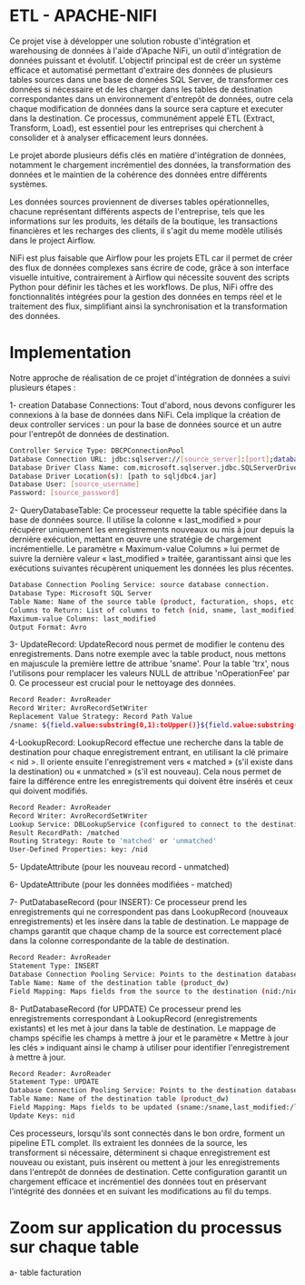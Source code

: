 # ETL - APACHE-NIFI
Ce projet vise à développer une solution robuste d'intégration et warehousing de données à l'aide d'Apache NiFi, un outil d'intégration de données puissant et évolutif. L'objectif principal est de créer un système efficace et automatisé permettant d'extraire des données de plusieurs tables sources dans une base de données SQL Server, de transformer ces données si nécessaire et de les charger dans les tables de destination correspondantes dans un environnement d'entrepôt de données, outre cela chaque modification de données dans la source sera capture et executer dans la destination. Ce processus, communément appelé ETL (Extract, Transform, Load), est essentiel pour les entreprises qui cherchent à consolider et à analyser efficacement leurs données.

Le projet aborde plusieurs défis clés en matière d'intégration de données, notamment le chargement incrémentiel des données, la transformation des données et le maintien de la cohérence des données entre différents systèmes.

Les données sources proviennent de diverses tables opérationnelles, chacune représentant différents aspects de l'entreprise, tels que les informations sur les produits, les détails de la boutique, les transactions financières et les recharges des clients, il s'agit du meme modèle utilisés dans le project Airflow.

NiFi est plus faisable que Airflow pour les projets ETL car il permet de créer des flux de données complexes sans écrire de code, grâce à son interface visuelle intuitive, contrairement à Airflow qui nécessite souvent des scripts Python pour définir les tâches et les workflows. De plus, NiFi offre des fonctionnalités intégrées pour la gestion des données en temps réel et le traitement des flux, simplifiant ainsi la synchronisation et la transformation des données.

# Implementation
Notre approche de réalisation de ce projet d'intégration de données a suivi plusieurs étapes :

1- creation Database Connections:
Tout d'abord, nous devons configurer les connexions à la base de données dans NiFi. Cela implique la création de deux controller services : un pour la base de données source et un autre pour l'entrepôt de données de destination.
```sh
Controller Service Type: DBCPConnectionPool
Database Connection URL: jdbc:sqlserver://[source_server]:[port];databaseName=[source_db]
Database Driver Class Name: com.microsoft.sqlserver.jdbc.SQLServerDriver
Database Driver Location(s): [path to sqljdbc4.jar]
Database User: [source_username]
Password: [source_password]
```
2- QueryDatabaseTable:
Ce processeur requette la table spécifiée dans la base de données source. Il utilise la colonne « last_modified » pour récupérer uniquement les enregistrements nouveaux ou mis à jour depuis la dernière exécution, mettant en œuvre une stratégie de chargement incrémentielle. Le paramètre « Maximum-value Columns » lui permet de suivre la dernière valeur « last_modified » traitée, garantissant ainsi que les exécutions suivantes récupèrent uniquement les données les plus récentes.
```sh
Database Connection Pooling Service: source database connection.
Database Type: Microsoft SQL Server
Table Name: Name of the source table (product, facturation, shops, etc.)
Columns to Return: List of columns to fetch (nid, sname, last_modified)
Maximum-value Columns: last_modified
Output Format: Avro
```
3- UpdateRecord:
UpdateRecord nous permet de modifier le contenu des enregistrements. Dans notre exemple avec la table product, nous mettons en majuscule la première lettre de attribue 'sname'. Pour la table 'trx', nous l'utilisons pour remplacer les valeurs NULL de attribue 'nOperationFee' par 0. Ce processeur est crucial pour le nettoyage des données.
```sh
Record Reader: AvroReader
Record Writer: AvroRecordSetWriter
Replacement Value Strategy: Record Path Value
/sname: ${field.value:substring(0,1):toUpper()}${field.value:substring(1):toLower()}
```
4-LookupRecord:
LookupRecord effectue une recherche dans la table de destination pour chaque enregistrement entrant, en utilisant la clé primaire < nid >. Il oriente ensuite l'enregistrement vers « matched » (s'il existe dans la destination) ou « unmatched » (s'il est nouveau). Cela nous permet de faire la différence entre les enregistrements qui doivent être insérés et ceux qui doivent modifiés.
```sh
Record Reader: AvroReader
Record Writer: AvroRecordSetWriter
Lookup Service: DBLookupService (configured to connect to the destination table)
Result RecordPath: /matched
Routing Strategy: Route to 'matched' or 'unmatched'
User-Defined Properties: key: /nid
```
5- UpdateAttribute (pour les nouveau record - unmatched)

6- UpdateAttribute (pour les données modifiées - matched)

7- PutDatabaseRecord (pour INSERT):
Ce processeur prend les enregistrements qui ne correspondent pas dans LookupRecord (nouveaux enregistrements) et les insère dans la table de destination. Le mappage de champs garantit que chaque champ de la source est correctement placé dans la colonne correspondante de la table de destination.
```sh
Record Reader: AvroReader
Statement Type: INSERT
Database Connection Pooling Service: Points to the destination database connection
Table Name: Name of the destination table (product_dw)
Field Mapping: Maps fields from the source to the destination (nid:/nid,sname:/sname,last_modified:/last_modified,dw_insert_date:/dw_insert_date,dw_update_date:/dw_update_date)
```

8- PutDatabaseRecord (for UPDATE)
Ce processeur prend les enregistrements correspondant à LookupRecord (enregistrements existants) et les met à jour dans la table de destination. Le mappage de champs spécifie les champs à mettre à jour et le paramètre « Mettre à jour les clés » indiquant ainsi le champ à utiliser pour identifier l'enregistrement à mettre à jour.
```sh
Record Reader: AvroReader
Statement Type: UPDATE
Database Connection Pooling Service: Points to the destination database connection
Table Name: Name of the destination table (product_dw)
Field Mapping: Maps fields to be updated (sname:/sname,last_modified:/last_modified,dw_update_date:/dw_update_date)
Update Keys: nid
```
Ces processeurs, lorsqu'ils sont connectés dans le bon ordre, forment un pipeline ETL complet. Ils extraient les données de la source, les transforment si nécessaire, déterminent si chaque enregistrement est nouveau ou existant, puis insèrent ou mettent à jour les enregistrements dans l'entrepôt de données de destination. Cette configuration garantit un chargement efficace et incrémentiel des données tout en préservant l'intégrité des données et en suivant les modifications au fil du temps.

# Zoom sur application du processus sur chaque table
a- table facturation

